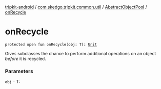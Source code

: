 [tripkit-android](../../index.md) / [com.skedgo.tripkit.common.util](../index.md) / [AbstractObjectPool](index.md) / [onRecycle](./on-recycle.md)

# onRecycle

`protected open fun onRecycle(obj: T): `[`Unit`](https://kotlinlang.org/api/latest/jvm/stdlib/kotlin/-unit/index.html)

Gives subclasses the chance to perform additional operations on an object *before* it is recycled.

### Parameters

`obj` - T: 